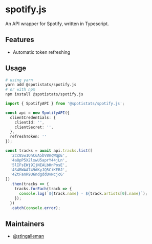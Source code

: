 # spotify.js

An API wrapper for Spotify, written in Typescript.

## Features

- Automatic token refreshing

## Usage

```bash
# using yarn
yarn add @spotistats/spotify.js
# or with npm
npm install @spotistats/spotify.js
```

```ts
import { SpotifyAPI } from '@spotistats/spotify.js';

const api = new SpotifyAPI({
  clientCredentials: {
    clientId: '',
    clientSecret: '',
  },
  refreshToken: ''
});

const tracks = await api.tracks.list([
  '2cc8Sw1OnCuA5bV8nqWqpE',
  '4a8pP5X2lxwU5aprY44jLn',
  '5lIFsEWj9IjNEALbHnPosE',
  '4S4RWAA749dKyJQ5CiKEBJ',
  '4ZtFanR9U6ndgddUvNcjcG'
])
  .then(tracks => {
    tracks.forEach(track => {
      console.log(`${track.name} - ${track.artists[0].name}`);
    });
  })
  .catch(console.error);
```

## Maintainers

- [@stingalleman](https://github.com/stingalleman)
